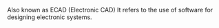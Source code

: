 Also known as ECAD (Electronic CAD)
It refers to the use of software for designing electronic systems.